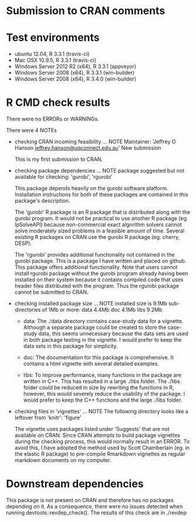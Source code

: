 Submission to CRAN comments
===========================

# Test environments
* ubuntu 12.04, R 3.3.1 (travis-ci)
* Mac OSX 10.9.5, R 3.3.1 (travis-ci)
* Windows Server 2012 R2 (x64), R 3.3.1 (appveyor)
* Windows Server 2008 (x64), R 3.3.1 (win-builder)
* Windows Server 2008 (x64), R 3.4.0 (win-builder)

# R CMD check results
There were no ERRORs or WARNINGs.

There were 4 NOTEs

* checking CRAN incoming feasibility ... NOTE
  Maintainer: 'Jeffrey O Hanson <jeffrey.hanson@uqconnect.edu.au>'
  New submission
  
  This is my first submission to CRAN.

* checking package dependencies ... NOTE
  package suggested but not available for checking: 'gurobi', 'rgurobi'
  
  This package depends heavily on the gurobi software platform. Installation instructions for both of these packages are contained in this package's description.
  
  The 'gurobi' R package is an R package that is distributed along with the gurobi program. It would not be practical to use another R package (eg. lpSolveAPI) because non-commercial exact algorithm solvers cannot solve moderately sized problems in a feasible amount of time. Several existing R packages on CRAN use the gurobi R package (eg. cherry, DESP).
  
  The 'rgurobi' provides additional functionality not contained in the gurobi package. This is a package I have written and placed on github. This package offers additional functionality. Note that users cannot install rgurobi package without the gurobi program already having been installed on their system because it contains compiled code that uses header files distributed with the program. Thus the rgurobi package cannot be submitted to CRAN.
  
* checking installed package size ... NOTE
  installed size is  9.1Mb
  sub-directories of 1Mb or more:
    data   4.4Mb
    doc    4.1Mb
    libs   9.2Mb

  + data: The ./data directory contains case-study data for a vignette. Although a separate package could be created to store the case-study data, this
  seems unnecessary because the data sets are used in both package testing in the vignette. I would prefer to keep the data sets in this package for simplicity.
  
  + doc: The documentation for this package is comprehensive. It contains a html vignette with several detailed examples.
  
  + libs: To improve performance, many functions in the package are written in C++. This has resulted in a large ./libs folder. The ./libs folder could be reduced
  in size by rewriting the functions in R, however, this would severely reduce the usability of the package. I would prefer to keep the C++ functions and the
  large ./libs folder.

* checking files in 'vignettes' ... NOTE
  The following directory looks like a leftover from 'knitr':
  'figure'
  
  The vignette uses packages listed under 'Suggests' that are not available on CRAN. Since CRAN attempts to build package vignettes during the checking process, this would normally result in an ERROR. To avoid this, I have adopted the method used by Scott Chamberlain (eg. in the elastic R package) to pre-compile Rmarkdown vignettes as regular markdown documents on my computer.

# Downstream dependencies
This package is not present on CRAN and therefore has no packages depending on it. As a consequence, there were no issues detected when running devtools::revdep_check().
The results of this check are in ./revdep
